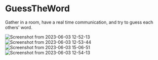 # GuessTheWord

Gather in a room, have a real time communication, and try to guess each others' word. 


![Screenshot from 2023-06-03 12-52-13](https://github.com/AnishBashyal/GuessTheWord/assets/53051451/aae9e65f-eb9c-48d7-8e17-08f5ee92198a)
![Screenshot from 2023-06-03 12-53-44](https://github.com/AnishBashyal/GuessTheWord/assets/53051451/fcdef528-3cdd-4d04-97c1-99555e250e5b)
![Screenshot from 2023-06-03 15-06-51](https://github.com/AnishBashyal/GuessTheWord/assets/53051451/b48004e7-1586-4a0e-9f90-af42fd68ed9e)
![Screenshot from 2023-06-03 12-54-13](https://github.com/AnishBashyal/GuessTheWord/assets/53051451/0d752ced-bbef-486f-b19d-edadae04e355)
